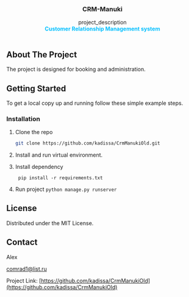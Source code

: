 <div align="center">

<h3 align="center">CRM-Manuki</h3>

  <p align="center">
    project_description
    <br />
    <strong style="color: deepskyblue">Customer Relationship Management system</strong>
    <br />
    <br />
  </p>
</div>





<!-- ABOUT THE PROJECT -->

## About The Project

The project is designed for booking and administration.





<!-- GETTING STARTED -->

## Getting Started


To get a local copy up and running follow these simple example steps.



### Installation


1. Clone the repo
   ```sh
   git clone https://github.com/kadissa/CrmManukiOld.git
   ```

2. Install and run virtual environment. 
3. Install dependency
   ```
    pip install -r requirements.txt
   ```
4. Run  project  ```python manage.py runserver```



<!-- LICENSE -->

## License

Distributed under the MIT License.




<!-- CONTACT -->

## Contact

Alex 

comrad1@list.ru

Project
Link: [https://github.com/kadissa/CrmManukiOld](https://github.com/kadissa/CrmManukiOld)



